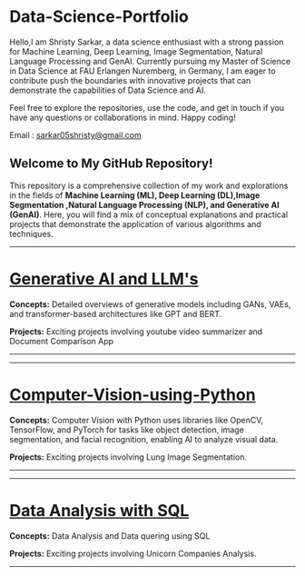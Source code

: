 # Data-Science-Portfolio

Hello,I am Shristy Sarkar, a data science enthusiast with a strong passion for Machine Learning, Deep Learning, Image Segmentation, Natural Language Processing and GenAI. Currently pursuing my Master of Science in Data Science at FAU Erlangen Nuremberg, in Germany, I am eager to contribute push the boundaries with innovative projects that can demonstrate the capabilities of Data Science and AI.

Feel free to explore the repositories, use the code, and get in touch if you have any questions or collaborations in mind. Happy coding!

Email : [sarkar05shristy@gmail.com](mailto:sarkar05shristy@gmail.com)

## Welcome to My GitHub Repository!

This repository is a comprehensive collection of my work and explorations in the fields of **Machine Learning (ML), Deep Learning (DL),Image Segmentation ,Natural Language Processing (NLP), and Generative AI (GenAI)**. Here, you will find a mix of conceptual explanations and practical projects that demonstrate the application of various algorithms and techniques.

---
# [Generative AI and LLM's](https://github.com/Shristy-stack/Gen-AI-and-LLM-Projects/tree/main)
**Concepts:** Detailed overviews of generative models including GANs, VAEs, and transformer-based architectures like GPT and BERT.

**Projects:** Exciting projects involving youtube video summarizer and Document Comparison App

---
---
# [Computer-Vision-using-Python](https://github.com/Shristy-stack/Computer-Vision-using-Python)
**Concepts:** Computer Vision with Python uses libraries like OpenCV, TensorFlow, and PyTorch for tasks like object detection, image segmentation, and facial recognition, enabling AI to analyze visual data.

**Projects:** Exciting projects involving Lung Image Segmentation.

---
---
# [Data Analysis with SQL](https://github.com/Shristy-stack/Data-Analysis-with-SQL)
**Concepts:** Data Analysis and Data quering using SQL

**Projects:** Exciting projects involving Unicorn Companies Analysis.

---

